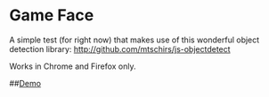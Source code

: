 # Game Face

A simple test (for right now) that makes use of this wonderful object detection library: http://github.com/mtschirs/js-objectdetect

Works in Chrome and Firefox only.

##[Demo](http://chrismbarr.github.io/game-face/test.htm)